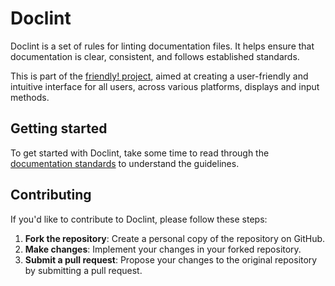 # Doclint

Doclint is a set of rules for linting documentation files. It helps ensure that documentation is clear, consistent, and follows established standards.

This is part of the [friendly! project](https://github.com/friendly-project), aimed at creating a user-friendly and intuitive interface for all users, across various platforms, displays and input methods.

## Getting started

To get started with Doclint, take some time to read through the [documentation standards](Standards.md) to understand the guidelines.

## Contributing

If you'd like to contribute to Doclint, please follow these steps:

1. **Fork the repository**: Create a personal copy of the repository on GitHub.
2. **Make changes**: Implement your changes in your forked repository.
3. **Submit a pull request**: Propose your changes to the original repository by submitting a pull request.

